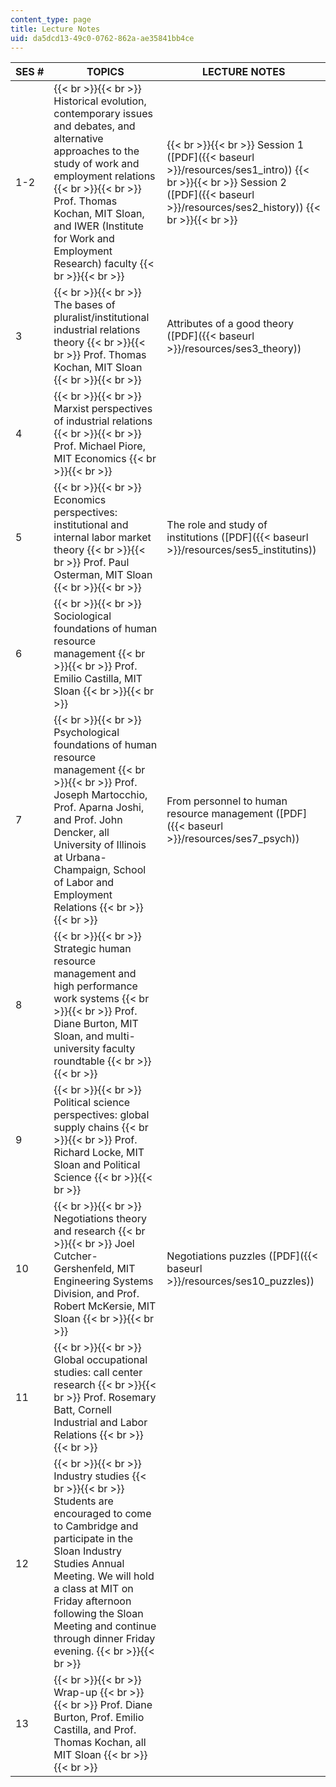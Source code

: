 ```yaml
---
content_type: page
title: Lecture Notes
uid: da5dcd13-49c0-0762-862a-ae35841bb4ce
---
```


| SES # | TOPICS | LECTURE NOTES |
| --- | --- | --- |
| 1-2 |  {{< br >}}{{< br >}} Historical evolution, contemporary issues and debates, and alternative approaches to the study of work and employment relations {{< br >}}{{< br >}} Prof. Thomas Kochan, MIT Sloan, and IWER (Institute for Work and Employment Research) faculty {{< br >}}{{< br >}}  |  {{< br >}}{{< br >}} Session 1 ([PDF]({{< baseurl >}}/resources/ses1_intro)) {{< br >}}{{< br >}} Session 2 ([PDF]({{< baseurl >}}/resources/ses2_history)) {{< br >}}{{< br >}}  |
| 3 |  {{< br >}}{{< br >}} The bases of pluralist/institutional industrial relations theory {{< br >}}{{< br >}} Prof. Thomas Kochan, MIT Sloan {{< br >}}{{< br >}}  | Attributes of a good theory ([PDF]({{< baseurl >}}/resources/ses3_theory)) |
| 4 |  {{< br >}}{{< br >}} Marxist perspectives of industrial relations {{< br >}}{{< br >}} Prof. Michael Piore, MIT Economics {{< br >}}{{< br >}}  | &nbsp; |
| 5 |  {{< br >}}{{< br >}} Economics perspectives: institutional and internal labor market theory {{< br >}}{{< br >}} Prof. Paul Osterman, MIT Sloan {{< br >}}{{< br >}}  | The role and study of institutions ([PDF]({{< baseurl >}}/resources/ses5_institutins)) |
| 6 |  {{< br >}}{{< br >}} Sociological foundations of human resource management {{< br >}}{{< br >}} Prof. Emilio Castilla, MIT Sloan {{< br >}}{{< br >}}  | &nbsp; |
| 7 |  {{< br >}}{{< br >}} Psychological foundations of human resource management {{< br >}}{{< br >}} Prof. Joseph Martocchio, Prof. Aparna Joshi, and Prof. John Dencker, all University of Illinois at Urbana-Champaign, School of Labor and Employment Relations {{< br >}}{{< br >}}  | From personnel to human resource management ([PDF]({{< baseurl >}}/resources/ses7_psych)) |
| 8 |  {{< br >}}{{< br >}} Strategic human resource management and high performance work systems {{< br >}}{{< br >}} Prof. Diane Burton, MIT Sloan, and multi-university faculty roundtable {{< br >}}{{< br >}}  | &nbsp; |
| 9 |  {{< br >}}{{< br >}} Political science perspectives: global supply chains {{< br >}}{{< br >}} Prof. Richard Locke, MIT Sloan and Political Science {{< br >}}{{< br >}}  | &nbsp; |
| 10 |  {{< br >}}{{< br >}} Negotiations theory and research {{< br >}}{{< br >}} Joel Cutcher-Gershenfeld, MIT Engineering Systems Division, and Prof. Robert McKersie, MIT Sloan {{< br >}}{{< br >}}  | Negotiations puzzles ([PDF]({{< baseurl >}}/resources/ses10_puzzles)) |
| 11 |  {{< br >}}{{< br >}} Global occupational studies: call center research {{< br >}}{{< br >}} Prof. Rosemary Batt, Cornell Industrial and Labor Relations {{< br >}}{{< br >}}  | &nbsp; |
| 12 |  {{< br >}}{{< br >}} Industry studies {{< br >}}{{< br >}} Students are encouraged to come to Cambridge and participate in the Sloan Industry Studies Annual Meeting. We will hold a class at MIT on Friday afternoon following the Sloan Meeting and continue through dinner Friday evening. {{< br >}}{{< br >}}  | &nbsp; |
| 13 |  {{< br >}}{{< br >}} Wrap-up {{< br >}}{{< br >}} Prof. Diane Burton, Prof. Emilio Castilla, and Prof. Thomas Kochan, all MIT Sloan {{< br >}}{{< br >}}  |